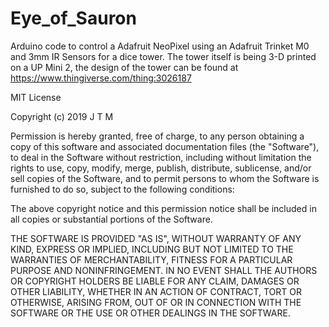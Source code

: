 # Eye_of_Sauron
Arduino code to control a Adafruit NeoPixel using an Adafruit Trinket M0 and 3mm IR Sensors for a dice tower. The tower itself is being 3-D printed on a UP Mini 2, the design of the tower can be found at https://www.thingiverse.com/thing:3026187

MIT License

Copyright (c) 2019 J T M

Permission is hereby granted, free of charge, to any person obtaining a copy of this software and associated documentation files (the "Software"), to deal in the Software without restriction, including without limitation the rights to use, copy, modify, merge, publish, distribute, sublicense, and/or sell copies of the Software, and to permit persons to whom the Software is furnished to do so, subject to the following conditions:

The above copyright notice and this permission notice shall be included in all copies or substantial portions of the Software.

THE SOFTWARE IS PROVIDED "AS IS", WITHOUT WARRANTY OF ANY KIND, EXPRESS OR IMPLIED, INCLUDING BUT NOT LIMITED TO THE WARRANTIES OF MERCHANTABILITY, FITNESS FOR A PARTICULAR PURPOSE AND NONINFRINGEMENT. IN NO EVENT SHALL THE AUTHORS OR COPYRIGHT HOLDERS BE LIABLE FOR ANY CLAIM, DAMAGES OR OTHER LIABILITY, WHETHER IN AN ACTION OF CONTRACT, TORT OR OTHERWISE, ARISING FROM, OUT OF OR IN CONNECTION WITH THE SOFTWARE OR THE USE OR OTHER DEALINGS IN THE SOFTWARE.
